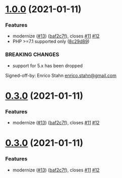 # [1.0.0](https://github.com/estahn/json-query-wrapper/compare/v0.2.1...v1.0.0) (2021-01-11)


### Features

* modernize ([#13](https://github.com/estahn/json-query-wrapper/issues/13)) ([baf2c7f](https://github.com/estahn/json-query-wrapper/commit/baf2c7f8ac2b255cc40f8f6efce9ce4fbee2acf6)), closes [#11](https://github.com/estahn/json-query-wrapper/issues/11) [#12](https://github.com/estahn/json-query-wrapper/issues/12)
* PHP >=7.1 supported only ([8c29d89](https://github.com/estahn/json-query-wrapper/commit/8c29d8949d9d6fc7a359fa6e3eca1d7693417b61))


### BREAKING CHANGES

* support for 5.x has been dropped

Signed-off-by: Enrico Stahn <enrico.stahn@gmail.com>

# [0.3.0](https://github.com/estahn/json-query-wrapper/compare/v0.2.1...v0.3.0) (2021-01-11)


### Features

* modernize ([#13](https://github.com/estahn/json-query-wrapper/issues/13)) ([baf2c7f](https://github.com/estahn/json-query-wrapper/commit/baf2c7f8ac2b255cc40f8f6efce9ce4fbee2acf6)), closes [#11](https://github.com/estahn/json-query-wrapper/issues/11) [#12](https://github.com/estahn/json-query-wrapper/issues/12)

# [0.3.0](https://github.com/estahn/json-query-wrapper/compare/v0.2.1...v0.3.0) (2021-01-11)


### Features

* modernize ([#13](https://github.com/estahn/json-query-wrapper/issues/13)) ([baf2c7f](https://github.com/estahn/json-query-wrapper/commit/baf2c7f8ac2b255cc40f8f6efce9ce4fbee2acf6)), closes [#11](https://github.com/estahn/json-query-wrapper/issues/11) [#12](https://github.com/estahn/json-query-wrapper/issues/12)

